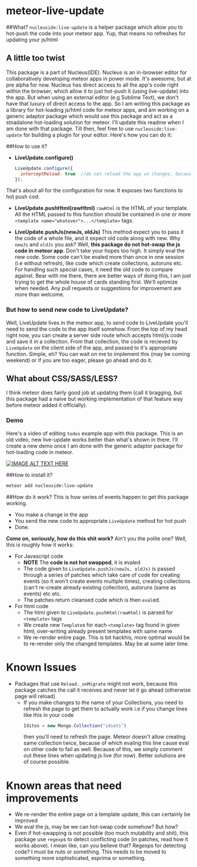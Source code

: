 meteor-live-update
==================

##What?
`nucleuside:live-update` is a helper package which allow you to hot-push the code into your meteor app. Yup, that means no refreshes for updating your js/html

## A little too twist
This package is a part of Nucleus(IDE). Nucleus is an in-browser editor for collaboratively developing meteor apps in power mode. It's awesome, but at pre alpha for now. Nucleus has direct access to all the app's code right within the browser, which allow it to just hot-push it (using live-update) into the app. But when using an external editor (e.g Sublime Text), we don't have that luxury of direct access to the app. So I am writing this package as a library for hot-loading js/html code for meteor apps, and am working on a generic adaptor package which would use this package and act as a stnadalone hot-loading solution for meteor. I'll update this readme when I am done with that package. Till then, feel free to use `nucleuside:live-update` for building a plugin for your editor. Here's how you can do it:


##How to use it?
* **LiveUpdate.configure()**
  ```js
  LiveUpdate.configure({
    interceptReload: true  //do not reload the app on changes, because you're doing it. Defaults to true
  });
  ```
That's about all for the configuration for now. It exposes two functions to hot push cod:

* **LiveUpdate.pushHtml(rawHtml)**
  `rawHtml` is the HTML of your template. All the HTML passed to this function should be contained in one or more `<template name="whatever">...</template>` tags. 

* **LiveUpdate.pushJs(newJs, oldJs)**
  This method expect you to pass it the code of a whole file, and it expect old code along with new. Why `newJs` and `oldJs` you ask? Well, **this package do not hot-swap the js code in meteor app**. Don't take your hopes too high. It simply eval the new code. Some code can't be evaled more than once in one session (i.e without refresh), like code which create collections, autoruns etc. For handling such special cases, it need the old code to compare against. Bear with me there, there are better ways of doing this, I am just trying to get the whole house of cards standing first. We'll optimize when needed. Any pull requests or suggestions for improvement are more than welcome.

### But how to send new code to LiveUpdate?
Well, LiveUpdate lives in the meteor app, to send code to LiveUpdate you'll need to send the code to the app itself somehow. From the top of my head right now, you can create a server side route which accepts html/js code and save it in a collection. From that collection, the code is recieved by `LiveUpdate` on the client side of the app, and passed to it's appropriate function. Simple, eh? You can wait on me to implement this (may be coming weekend) or if you are too eager, please go ahead and do it. 


## What about CSS/SASS/LESS?
I think meteor does fairly good job at updating them (call it bragging, but this package had a naive but working implementation of that feature way before meteor added it officially).

### Demo 
Here's a video of editing `todos` example app with this package. This is an old video, new live-update works better than what's shown in there. I'll create a new demo once I am done with the generic adaptor package for hot-loading code in meteor.

[![IMAGE ALT TEXT HERE](http://img.youtube.com/vi/Q9M2YLiF-Q4/0.jpg)](http://www.youtube.com/watch?v=Q9M2YLiF-Q4)

##How to install it?
```sh
meteor add nucleuside:live-update
```

##How do it work?
This is how series of events happen to get this package working.

* You make a change in the app
* You send the new code to appropriate `LiveUpdate` method for hot push
* Done.

**Come on, seriously, how do this shit work?**
Ain't you the polite one? Well, this is roughly how it works:

* For Javascript code
  * **NOTE** The **code is not hot swapped**, it is evaled
  * The code given to `LiveUpdate.pushJs(newJs, oldJs)` is passed through a series of patches which take care of code for creating events (so it won't create events multiple times), creating collections (can't re-create already existing collection), autoruns (same as events) etc etc.
  * The patches return cleansed code which is then `eval`ed.
* For html code
  * The html given to `LiveUpdate.pushHtml(rawHtml)` is parsed for `<template>` tags
  * We create new `Template`s for each `<template>` tag found in given html, over-writing already present templates with same name
  * We re-render entire page. This is bit hackhis, more optimal would be to re-render only the changed templates. May be at some later time.

# Known Issues
* Packages that use `Reload._onMigrate` might not work, because this package catches the call it receives and never let it go ahead (otherwise page will reload)
    * If you make changes to the name of your Collections, you need to refresh the page to get them to actually work
      i.e if you change lines like this in your code
      ```javascript
      Iditos = new Mongo.Collection("idiots")
      ```
      then you'll need to refresh the page. Meteor doesn't allow creating same collection twice, because of which evaling this line cause eval on other code to fail as well. Because of this, we simply comment out these lines when updating js live (for now). Better solutions are of course possible.

# Known areas that need improvements
* We re-render the entire page on a template update, this can certainly be improved
* We eval the js, may be we can hot-swap code somehow? But how?
* Even if hot-swapping is not possible (too much mutability and shit), this package use `regexp`s to detect conflicting code (in patches, read how it works above). I mean like, can you believe that? Regexps for detecting code? I must be nuts or something. This needs to be moved to something more sophisticated, esprima or something.
